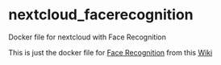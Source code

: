 # nextcloud_facerecognition
Docker file for nextcloud with Face Recognition

This is just the docker file for [Face Recognition](https://github.com/matiasdelellis/facerecognition) from this [Wiki](https://github.com/matiasdelellis/pdlib/wiki/Docker)
